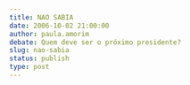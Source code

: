 ```yaml
---
title: NAO SABIA
date: 2006-10-02 21:00:00
author: paula.amorim
debate: Quem deve ser o próximo presidente?
slug: nao-sabia
status: publish 
type: post
---
```



